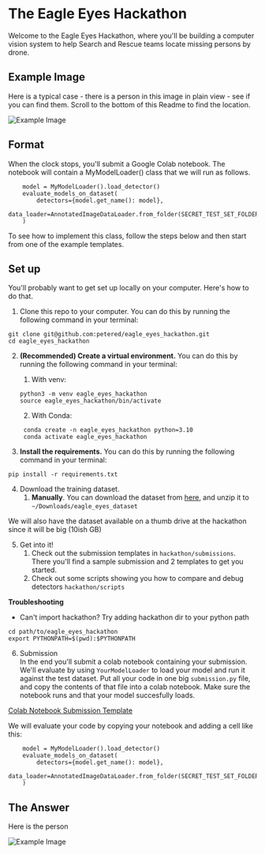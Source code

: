 # The Eagle Eyes Hackathon

Welcome to the Eagle Eyes Hackathon, where you'll be building 
a computer vision system to help Search and Rescue teams locate
missing persons by drone.

## Example Image

Here is a typical case - there is a person in this image in plain view - see if you can 
find them.  Scroll to the bottom of this Readme to find the location.

![Example Image](https://www.eagleeyessearch.com/images/generic/scree_field_raw.jpg)


## Format

When the clock stops, you'll submit a Google Colab notebook.  The notebook will contain 
a MyModelLoader() class that we will run as follows.  

```commandline
    model = MyModelLoader().load_detector()
    evaluate_models_on_dataset(
        detectors={model.get_name(): model},
        data_loader=AnnotatedImageDataLoader.from_folder(SECRET_TEST_SET_FOLDER)
    )
```

To see how to implement this class, follow the steps below and then start from one of the
example templates.


## Set up

You'll probably want to get set up locally on your computer.  Here's how to do that.

1) Clone this repo to your computer.  You can do this by running the following command in your terminal:

```
git clone git@github.com:petered/eagle_eyes_hackathon.git
cd eagle_eyes_hackathon
```

2) **(Recommended) Create a virtual environment.**  You can do this by running the following command in your terminal:
   1) With venv:
   ```
   python3 -m venv eagle_eyes_hackathon
   source eagle_eyes_hackathon/bin/activate
   ```
   2) With Conda:
   ```
    conda create -n eagle_eyes_hackathon python=3.10
    conda activate eagle_eyes_hackathon
    ```


3) **Install the requirements.**   You can do this by running the following command in your terminal:
```
pip install -r requirements.txt
```


4) Download the training dataset.
   1. **Manually**. You can download the dataset from [here](https://drive.google.com/drive/folders/1KgSVcL3eH49Xh0MdpInIJJwKJ6Bn9yQE?usp=sharing), 
      and unzip it to `~/Downloads/eagle_eyes_dataset`

We will also have the dataset available on a thumb drive at the hackathon since it will be big (10ish GB)




5) Get into it!
   1) Check out the submission templates in `hackathon/submissions`.  
   There you'll find a sample submission and 2 templates to get you started.
   2) Check out some scripts showing you how to compare and debug detectors  `hackathon/scripts`


**Troubleshooting**
- Can't import hackathon?  Try adding hackathon dir to your python path

```
cd path/to/eagle_eyes_hackathon
export PYTHONPATH=$(pwd):$PYTHONPATH
```

6) Submission  
In the end you'll submit a colab notebook containing your submission.
We'll evaluate by using `YourModelLoader` to load your model and run it against the test dataset.
Put all your code in one big `submission.py` file, and copy the contents of that file into a colab notebook.
Make sure the notebook runs and that your model succesfully loads.

[Colab Notebook Submission Template](https://colab.research.google.com/drive/1FZOKhAr1mHrJ8wwh3E0OXMnGMOmubvvC?usp=sharing)

We will evaluate your code by copying your notebook and adding a cell like this:

```commandline
    model = MyModelLoader().load_detector()
    evaluate_models_on_dataset(
        detectors={model.get_name(): model},
        data_loader=AnnotatedImageDataLoader.from_folder(SECRET_TEST_SET_FOLDER)
    )
```


## The Answer

Here is the person

![Example Image](https://www.eagleeyessearch.com/images/generic/scree_field_raw_detected.jpg)

